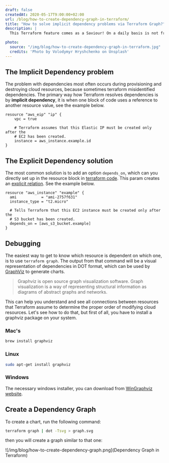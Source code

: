 ```yaml
---
draft: false
createdAt: 2020-05-17T9:00:00+02:00
url: /blog/how-to-create-dependency-graph-in-terraform/
title: "How to solve implicit dependency problems via Terraform Graph?"
description: |
  This Terraform feature comes as a Saviour! On a daily basis is not frequently used, but in case of a problem with dependencies can save your time. Terraform Graph command generates a visual representation of dependencies to help you debug easier.

photo:
  source: "/img/blog/how-to-create-dependency-graph-in-terraform.jpg"
  credits: 'Photo by Volodymyr Hryshchenko on Unsplash'
---
```


## The Implicit Dependency problem

The problem with dependencies most often occurs during provisioning and destroying cloud resources, because sometimes terraform misidentified dependencies. The primary way how Terraform resolves dependencies is by **implicit dependency**, it is when one block of code uses a reference to another resource value, see the example below.

```hcl
resource "aws_eip" "ip" {
    vpc = true

    # Terraform assumes that this Elastic IP must be created only after the
    # EC2 has been created.
    instance = aws_instance.example.id
}
```

## The Explicit Dependency solution

The most common solution is to add an option `depends_on`, which can you directly set up in the resource block in [terraform code](https://www.terraform.io/docs/configuration/resources.html#resource-dependencies). This param creates an [explicit relation](https://learn.hashicorp.com/terraform/getting-started/dependencies#implicit-and-explicit-dependencies). See the example below.

```hcl
resource "aws_instance" "example" {
  ami           = "ami-2757f631"
  instance_type = "t2.micro"

  # Tells Terraform that this EC2 instance must be created only after the
  # S3 bucket has been created.
  depends_on = [aws_s3_bucket.example]
}
```

## Debugging

The easiest way to get to know which resource is dependent on which one, is to use `terraform graph`. The output from that command will be a visual representation of dependencies in DOT format, which can be used by [GraphViz](http://www.graphviz.org/) to generate charts.

> Graphviz is open source graph visualization software. Graph visualization is a way of representing structural information as diagrams of abstract graphs and networks.

This can help you understand and see all connections between resources that Terraform assume to determine the proper order of modifying cloud resources. Let's see how to do that, but first of all, you have to install a graphviz package on your system.

### Mac's

```bash
brew install graphviz
```

### Linux

```bash
sudo apt-get install graphviz
```

### Windows

The necessary windows installer, you can download from [WinGraphviz website](http://wingraphviz.sourceforge.net/wingraphviz/).

## Create a Dependency Graph

To create a chart, run the following command:

```bash
terraform graph | dot -Tsvg > graph.svg
```

then you will create a graph similar to that one:

![/img/blog/how-to-create-dependency-graph.png](Dependency Graph in Terraform)

